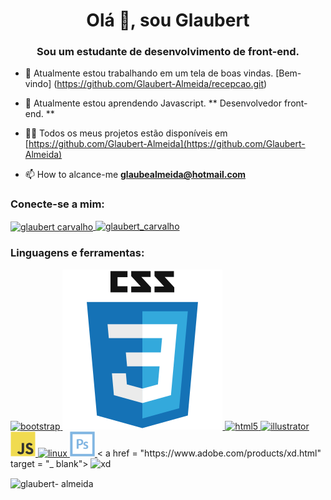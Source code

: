 <h1 align = "center"> Olá 👋, sou Glaubert </h1>
<h3 align = "center"> Sou um estudante de desenvolvimento de front-end. </h3>

- 🔭 Atualmente estou trabalhando em um tela de boas vindas. [Bem-vindo] (https://github.com/Glaubert-Almeida/recepcao.git)

- 🌱 Atualmente estou aprendendo Javascript. ** Desenvolvedor front-end. **

- 👨‍💻 Todos os meus projetos estão disponíveis em [https://github.com/Glaubert-Almeida](https://github.com/Glaubert-Almeida)

- 📫 How to alcance-me **glaubealmeida@hotmail.com**

<h3 align = "left"> Conecte-se a mim: </h3>
<p align = "left">
<a href="https://linkedin.com/in/glaubert carvalho" target="blank"> <img align = "center" src = "https://raw.githubusercontent.com/rahuldkjain/github-profile- readme-generator / master / src / images / icons / Social / linked-in-alt.svg "alt =" glaubert carvalho "height =" 30 "width =" 40 "/> </a>
<a href =" https : //instagram.com/glaubert_carvalho "target =" blank "> <img align =" center "src =" https://raw.githubusercontent.com/rahuldkjain/github-profile-readme-generator/master/src/images /icons/Social/instagram.svg "alt =" glaubert_carvalho "height =" 30 "width =" 40 "/> </a>
</p>

<h3 align =" left "> Linguagens e ferramentas: </h3>
<p align = "left"> <a href="https://getbootstrap.com" target="_blank"> <img src = "https://raw.githubusercontent.com/devicons/devicon/master/icons/ bootstrap / bootstrap-plain-wordmark.svg "alt =" bootstrap "width =" 40 "height =" 40 "/> </a> <a href =" https://www.w3schools.com/css/ "target = "_ blank"> <img src = "https://raw.githubusercontent.com/devicons/devicon/master/icons/css3/css3-original-wordmark.svg" alt = "css3" largura = "40" altura = "40" /> </a> <a href="https://www.w3.org/html/" target="_blank"> <img src = "https: //raw.githubusercontent.com / devicons / devicon / master / icons / html5 / html5-original-wordmark.svg "alt =" html5 "width =" 40 "height =" 40 "/> </a> <a href =" https: // www.adobe.com/in/products/illustrator.html "target =" _ blank "> <img src =" https://www.vectorlogo.zone/logos/adobe_illustrator/adobe_illustrator-icon.svg "alt =" illustrator " width = "40" height = "40" /> </a> <a href="https://developer.mozilla.org/en-US/docs/Web/JavaScript" target="_blank"> <img src = "https://raw.githubusercontent.com/devicons/devicon/master/icons/javascript/javascript-original.svg" alt = "javascript" width = "40" height = "40" /> </a><a href="https://www.linux.org/" target="_blank"> <img src = "https://raw.githubusercontent.com/devicons/devicon/master/icons/linux/linux-original .svg "alt =" linux "width =" 40 "height =" 40 "/> </a> <a href="https://www.photoshop.com/en" target="_blank"> <img src = "https://raw.githubusercontent.com/devicons/devicon/master/icons/photoshop/photoshop-line.svg" alt = "photoshop" width = "40" height = "40" /> </a> < a href = "https://www.adobe.com/products/xd.html" target = "_ blank"> <img src = "https://cdn.worldvectorlogo.com/logos/adobe-xd.svg" alt = "xd" largura = "40 "altura =" 40 "/> </a> </p>

<p> <img align = "center" src = "https://github-readme-stats.vercel.app/api/top-langs?username=glaubert-almeida&show_icons=true&locale=en&layout=compact" alt = "glaubert- almeida "/> </p>
